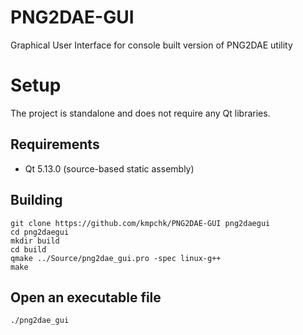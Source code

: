 # PNG2DAE-GUI
Graphical User Interface for console built version of PNG2DAE utility

# Setup
The project is standalone and does not require any Qt libraries. 
## Requirements
- Qt 5.13.0 (source-based static assembly)
## Building
```
git clone https://github.com/kmpchk/PNG2DAE-GUI png2daegui
cd png2daegui
mkdir build
cd build
qmake ../Source/png2dae_gui.pro -spec linux-g++
make
```
## Open an executable file
```
./png2dae_gui
```
